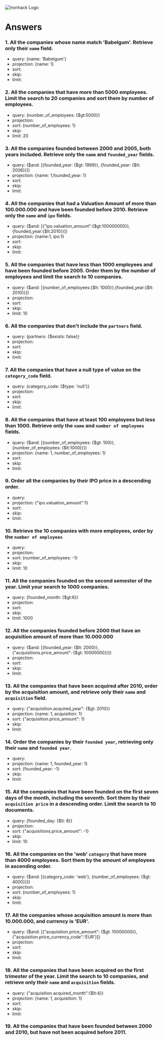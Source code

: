 ![Ironhack Logo](https://i.imgur.com/1QgrNNw.png)

# Answers

### 1. All the companies whose name match 'Babelgum'. Retrieve only their `name` field.

 - query: {name: 'Babelgum'}
 - projection: {name: 1}
 - sort:
 - skip:
 - limit:

### 2. All the companies that have more than 5000 employees. Limit the search to 20 companies and sort them by **number of employees**.

 - query: {number_of_employees: {$gt:5000}}
 - projection:
 - sort: {number_of_employees: 1}
 - skip:
 - limit: 20

### 3. All the companies founded between 2000 and 2005, both years included. Retrieve only the `name` and `founded_year` fields.

 - query: {$and: [{founded_year: {$gt: 1999}}, {founded_year: {$lt: 2006}}]}
 - projection: {name: 1,founded_year: 1}
 - sort: 
 - skip:
 - limit: 


### 4. All the companies that had a Valuation Amount of more than 100.000.000 and have been founded before 2010. Retrieve only the `name` and `ipo` fields.

 - query: {$and: [{"ipo.valuation_amount":{$gt:100000000}},{founded_year:{$lt:2010}}]}
 - projection: {name:1, ipo:1}
 - sort: 
 - skip:
 - limit: 


### 5. All the companies that have less than 1000 employees and have been founded before 2005. Order them by the number of employees and limit the search to 10 companies.

 - query: {$and: [{number_of_employees:{$lt: 1000}},{founded_year:{$lt: 2010}}]}
 - projection: 
 - sort: 
 - skip:
 - limit: 10
### 6. All the companies that don't include the `partners` field.

 - query: {partners: {$exists: false}}
 - projection: 
 - sort: 
 - skip:
 - limit:

### 7. All the companies that have a null type of value on the `category_code` field.

 - query: {category_code: {$type: 'null'}}
 - projection: 
 - sort: 
 - skip:
 - limit:

### 8. All the companies that have at least 100 employees but less than 1000. Retrieve only the `name` and `number of employees` fields.

 - query: {$and: [{number_of_employees: {$gt: 100}},{number_of_employees: {$lt:1000}}]}
 - projection: {name: 1, number_of_employees: 1}
 - sort: 
 - skip:
 - limit:

### 9. Order all the companies by their IPO price in a descending order.

 - query:
 - projection: {"ipo.valuation_amount":1}
 - sort: 
 - skip:
 - limit:

### 10. Retrieve the 10 companies with more employees, order by the `number of employees`

 - query:
 - projection: 
 - sort: {number_of_employees: -1}
 - skip:
 - limit: 10
### 11. All the companies founded on the second semester of the year. Limit your search to 1000 companies.

 - query: {founded_month: {$gt:6}}
 - projection: 
 - sort: 
 - skip:
 - limit: 1000

### 12. All the companies founded before 2000 that have an acquisition amount of more than 10.000.000

 - query: {$and: [{founded_year: {$lt: 2000}}, {"acquisitions.price_amount": {$gt: 10000000}}]}
 - projection: 
 - sort: 
 - skip:
 - limit:


### 13. All the companies that have been acquired after 2010, order by the acquisition amount, and retrieve only their `name` and `acquisition` field.

 - query: {"acquisition.acquired_year": {$gt: 2010}}
 - projection: {name: 1, acquisition: 1}
 - sort: {"acquisition.price_amount": 1}
 - skip:
 - limit:

### 14. Order the companies by their `founded year`, retrieving only their `name` and `founded year`.

 - query: 
 - projection: {name: 1, founded_year: 1}
 - sort: {founded_year: -1}
 - skip:
 - limit:

### 15. All the companies that have been founded on the first seven days of the month, including the seventh. Sort them by their `acquisition price` in a descending order. Limit the search to 10 documents.

 - query: {founded_day: {$lt: 8}}
 - projection: 
 - sort: {"acquisitions.price_amount": -1}
 - skip:
 - limit: 10

### 16. All the companies on the 'web' `category` that have more than 4000 employees. Sort them by the amount of employees in ascending order.

 - query: {$and: [{category_code: 'web'}, {number_of_employees: {$gt: 4000}}]}
 - projection: 
 - sort: {number_of_employees: 1}
 - skip:
 - limit:

### 17. All the companies whose acquisition amount is more than 10.000.000, and currency is 'EUR'.

 - query: {$and: [{"acquisition.price_amount": {$gt: 10000000}}, {"acquisition.price_currency_code":'EUR'}]}
 - projection: 
 - sort: 
 - skip:
 - limit:

### 18. All the companies that have been acquired on the first trimester of the year. Limit the search to 10 companies, and retrieve only their `name` and `acquisition` fields.

 - query: {"acquisition.acquired_month":{$lt:4}}
 - projection: {name: 1, acquisition: 1}
 - sort: 
 - skip:
 - limit:

### 19. All the companies that have been founded between 2000 and 2010, but have not been acquired before 2011.

<!-- Your Code Goes Here -->
